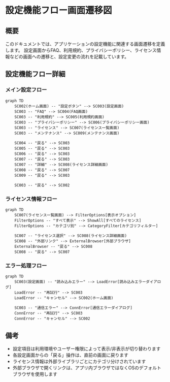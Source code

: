 # 設定機能フロー画面遷移図

## 概要

<!--
このドキュメントでは、アプリケーションの設定画面関連の画面遷移を詳細に記載します。
設定画面からアクセスできる各種設定項目と、それらの画面遷移フローを定義します。
メインの[画面遷移図](./screen_flow.md)の一部として参照されます。
-->

このドキュメントでは、アプリケーションの設定機能に関連する画面遷移を定義します。
設定画面からFAQ、利用規約、プライバシーポリシー、ライセンス情報などの画面への遷移と、設定変更の流れを記載しています。

## 設定機能フロー詳細

### メイン設定フロー

```mermaid
graph TD
    SC002(ホーム画面) -- "設定ボタン" --> SC003(設定画面)
    SC003 -- "FAQ" --> SC004(FAQ画面)
    SC003 -- "利用規約" --> SC005(利用規約画面)
    SC003 -- "プライバシーポリシー" --> SC006(プライバシーポリシー画面)
    SC003 -- "ライセンス" --> SC007(ライセンス一覧画面)
    SC003 -- "メンテナンス" --> SC009(メンテナンス画面)
    
    SC004 -- "戻る" --> SC003
    SC005 -- "戻る" --> SC003
    SC006 -- "戻る" --> SC003
    SC007 -- "戻る" --> SC003
    SC007 -- "詳細" --> SC008(ライセンス詳細画面)
    SC008 -- "戻る" --> SC007
    SC009 -- "戻る" --> SC003
    
    SC003 -- "戻る" --> SC002
```

### ライセンス情報フロー

```mermaid
graph TD
    SC007(ライセンス一覧画面) --> FilterOptions[表示オプション]
    FilterOptions -- "すべて表示" --> ShowAll[すべてのライセンス]
    FilterOptions -- "カテゴリ別" --> CategoryFilter[カテゴリフィルター]
    
    SC007 -- "ライセンス選択" --> SC008(ライセンス詳細画面)
    SC008 -- "外部リンク" --> ExternalBrowser[外部ブラウザ]
    ExternalBrowser -- "戻る" --> SC008
    SC008 -- "戻る" --> SC007
```

### エラー処理フロー

```mermaid
graph TD
    SC003(設定画面) -- "読み込みエラー" --> LoadError[読み込みエラーダイアログ]
    LoadError -- "再試行" --> SC003
    LoadError -- "キャンセル" --> SC002(ホーム画面)
    
    SC003 -- "通信エラー" --> ConnError[通信エラーダイアログ]
    ConnError -- "再試行" --> SC003
    ConnError -- "キャンセル" --> SC002
```

## 備考

- 設定項目は利用環境やユーザー権限によって表示/非表示が切り替わります
- 各設定画面からの「戻る」操作は、直前の画面に戻ります
- ライセンス情報は外部ライブラリごとにカテゴリ分けされています
- 外部ブラウザで開くリンクは、アプリ内ブラウザではなくOSのデフォルトブラウザを使用します
